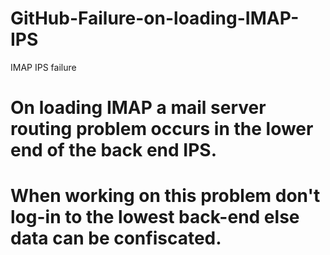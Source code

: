 # GitHub-Failure-on-loading-IMAP-IPS
IMAP IPS failure

# On loading IMAP a mail server routing problem occurs in the lower end of the back end IPS.
# When working on this problem don't log-in to the lowest back-end else data can be confiscated.
